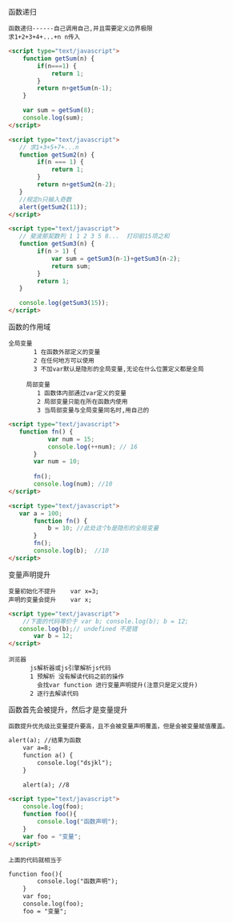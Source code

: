 函数递归

    函数递归------自己调用自己,并且需要定义边界极限
    求1+2+3+4+...+n n传入
    
```html
<script type="text/javascript">
    function getSum(n) {
    	if(n===1) {
    		return 1;
    	}
    	return n+getSum(n-1);
    }

    var sum = getSum(8);
    console.log(sum);
</script>
```

```html
<script type="text/javascript">
   // 求1+3+5+7+...n
   function getSum2(n) {
   		if(n === 1) {
   			return 1;
   		}
   		return n+getSum2(n-2);
   }
   //规定n只输入奇数
   alert(getSum2(11));
</script>
```

```html
<script type="text/javascript">
   // 斐波那契数列 1 1 2 3 5 8...  打印前15项之和
   function getSum3(n) {
   		if(n > 1) {
   			var sum = getSum3(n-1)+getSum3(n-2);
   			return sum;
   		}
   		return 1;
   }

   console.log(getSum3(15));
</script>
```

函数的作用域

    全局变量 
           1 在函数外部定义的变量
           2 在任何地方可以使用  
           3 不加var默认是隐形的全局变量,无论在什么位置定义都是全局 
           
         局部变量
            1 函数体内部通过var定义的变量
            2 局部变量只能在所在函数内使用
            3 当局部变量与全局变量同名时,用自己的 
            
```html
<script type="text/javascript">
   function fn() {
           var num = 15;
           console.log(++num); // 16
       }  
       var num = 10;
       
       fn();
       console.log(num); //10
</script>
```

```html
<script type="text/javascript">
   var a = 100;
       function fn() {
           b = 10; //此处这个b是隐形的全局变量
       }
       fn();
       console.log(b);  //10
</script>
```
变量声明提升

    变量初始化不提升    var x=3;
    声明的变量会提升    var x;

```html
<script type="text/javascript">
	//下面的代码等价于 var b; console.log(b); b = 12;
   console.log(b);// undefined 不是错
       var b = 12;
</script>
```

    浏览器
          js解析器或js引擎解析js代码
          1 预解析 没有解读代码之前的操作 
            会找var function 进行变量声明提升(注意只是定义提升)
          2 逐行去解读代码   
          
函数首先会被提升，然后才是变量提升
    
    函数提升优先级比变量提升要高，且不会被变量声明覆盖，但是会被变量赋值覆盖。
```html
alert(a); //结果为函数
	var a=8;
	function a() {
		console.log("dsjkl");
	}

	alert(a); //8
```

```html
<script type="text/javascript">
	console.log(foo);
	function foo(){
	    console.log("函数声明");
	}
	var foo = "变量";	
</script>
```
    上面的代码就相当于
    
```html
function foo(){
		console.log("函数声明");
	}
	var foo;
	console.log(foo);
	foo = "变量";
```

